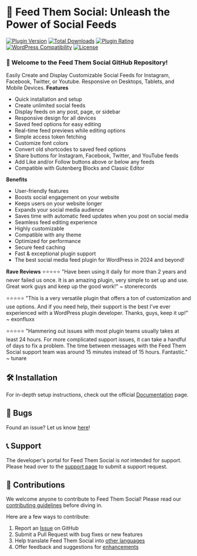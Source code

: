 # 🌟 Feed Them Social: Unleash the Power of Social Feeds

[![Plugin Version](https://img.shields.io/wordpress/plugin/v/feed-them-social.svg?maxAge=3.0.1000)](https://wordpress.org/plugins/feed-them-social/)
[![Total Downloads](https://img.shields.io/wordpress/plugin/dt/feed-them-social.svg?maxAge=2592000)](https://wordpress.org/plugins/feed-them-social/)
[![Plugin Rating](https://img.shields.io/wordpress/plugin/r/feed-them-social.svg?maxAge=2592000)](https://wordpress.org/plugins/feed-them-social/)
[![WordPress Compatibility](https://img.shields.io/wordpress/v/feed-them-social.svg?maxAge=2592000)](https://wordpress.org/plugins/feed-them-social/)
[![License](https://img.shields.io/badge/license-GPL--3.0%2B-red.svg)](http://www.gnu.org/licenses/gpl-3.0.html)

### 🚀 Welcome to the Feed Them Social GitHub Repository!

Easily Create and Display Customizable Social Feeds for Instagram, Facebook, Twitter, or Youtube. Responsive on Desktops, Tablets, and Mobile Devices.
**Features**
- Quick installation and setup
- Create unlimited social feeds
- Display feeds on any post, page, or sidebar
- Responsive design for all devices
- Saved feed options for easy editing
- Real-time feed previews while editing options
- Simple access token fetching
- Customize font colors
- Convert old shortcodes to saved feed options
- Share buttons for Instagram, Facebook, Twitter, and YouTube feeds
- Add Like and/or Follow buttons above or below any feeds
- Compatible with Gutenberg Blocks and Classic Editor

**Benefits**
- User-friendly features
- Boosts social engagement on your website
- Keeps users on your website longer
- Expands your social media audience
- Saves time with automatic feed updates when you post on social media
- Seamless feed editing experience
- Highly customizable
- Compatible with any theme
- Optimized for performance
- Secure feed caching
- Fast & exceptional plugin support
- The best social media feed plugin for WordPress in 2024 and beyond!

**Rave Reviews**
⭐⭐⭐⭐⭐
"Have been using it daily for more than 2 years and never failed us once. It is an amazing plugin, very simple to set up and use. Great work guys and keep up the good work!" ~ stonerecords

⭐⭐⭐⭐⭐
"This is a very versatile plugin that offers a ton of customization and use options. And if you need help, their support is the best I’ve ever experienced with a WordPress plugin developer. Thanks, guys, keep it up!" ~ exonfluxx

⭐⭐⭐⭐⭐
"Hammering out issues with most plugin teams usually takes at least 24 hours. For more complicated support issues, it can take a handful of days to fix a problem. The time between messages with the Feed Them Social support team was around 15 minutes instead of 15 hours. Fantastic." ~ tunare

## 🛠️ Installation

For in-depth setup instructions, check out the official [Documentation](http://www.slickremix.com/feed-them-social/) page.

## 🐞 Bugs

Found an issue? Let us know [here](https://github.com/SlickRemix/feed-them-social/issues?state=open)!

## 📞 Support

The developer's portal for Feed Them Social is _not_ intended for support. Please head over to the [support page](https://slickremix.com/support) to submit a support request.

## 💪 Contributions

We welcome anyone to contribute to Feed Them Social! Please read our [contributing guidelines](https://github.com/SlickRemix/feed-them-social/blob/master/CONTRIBUTING.md) before diving in.

Here are a few ways to contribute:

1. Report an [Issue](https://github.com/SlickRemix/feed-them-social/issues) on GitHub
2. Submit a Pull Request with bug fixes or new features
3. Help translate Feed Them Social into [other languages](https://translate.wordpress.org/projects/wp-plugins/feed-them-social)
4. Offer feedback and suggestions for [enhancements](https://github.com/SlickRemix/feed-them-social/issues?direction=desc&labels=Enhancement&page=1&sort=created&state=open)